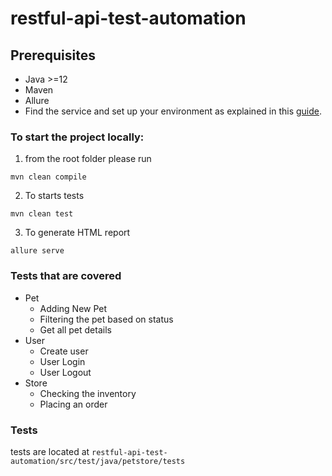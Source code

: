 # restful-api-test-automation
## Prerequisites

- Java >=12 
- Maven
- Allure 
- Find the service and set up your environment as explained in this [guide](https://github.com/swagger-api/swagger-petstore).

### To start the project locally:
1. from the root folder please run 
```
mvn clean compile
```
2. To starts tests
```
mvn clean test
```
3. To generate HTML report
```
allure serve 
```
### Tests that are covered

- Pet
  - Adding New Pet
  - Filtering the pet based on status
  - Get all pet details
- User
  - Create user
  - User Login
  - User Logout
- Store
  - Checking the inventory 
  - Placing an order
### Tests
tests are located at `restful-api-test-automation/src/test/java/petstore/tests`
